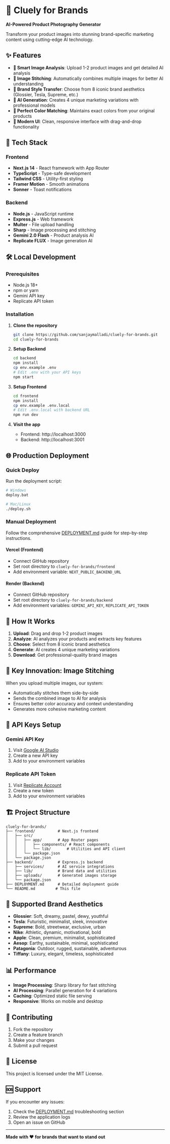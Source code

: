 # 🎨 Cluely for Brands

**AI-Powered Product Photography Generator**

Transform your product images into stunning brand-specific marketing content using cutting-edge AI technology.

## ✨ Features

- **📸 Smart Image Analysis**: Upload 1-2 product images and get detailed AI analysis
- **🔗 Image Stitching**: Automatically combines multiple images for better AI understanding
- **🎨 Brand Style Transfer**: Choose from 8 iconic brand aesthetics (Glossier, Tesla, Supreme, etc.)
- **🤖 AI Generation**: Creates 4 unique marketing variations with professional models
- **🎯 Perfect Color Matching**: Maintains exact colors from your original products
- **📱 Modern UI**: Clean, responsive interface with drag-and-drop functionality

## 🚀 Tech Stack

### Frontend
- **Next.js 14** - React framework with App Router
- **TypeScript** - Type-safe development
- **Tailwind CSS** - Utility-first styling
- **Framer Motion** - Smooth animations
- **Sonner** - Toast notifications

### Backend
- **Node.js** - JavaScript runtime
- **Express.js** - Web framework
- **Multer** - File upload handling
- **Sharp** - Image processing and stitching
- **Gemini 2.0 Flash** - Product analysis AI
- **Replicate FLUX** - Image generation AI

## 🛠️ Local Development

### Prerequisites
- Node.js 18+
- npm or yarn
- Gemini API key
- Replicate API token

### Installation

1. **Clone the repository**
   ```bash
   git clone https://github.com/sanjaymalladi/cluely-for-brands.git
   cd cluely-for-brands
   ```

2. **Setup Backend**
   ```bash
   cd backend
   npm install
   cp env.example .env
   # Edit .env with your API keys
   npm start
   ```

3. **Setup Frontend**
   ```bash
   cd frontend
   npm install
   cp env.example .env.local
   # Edit .env.local with backend URL
   npm run dev
   ```

4. **Visit the app**
   - Frontend: http://localhost:3000
   - Backend: http://localhost:3001

## 🌐 Production Deployment

### Quick Deploy
Run the deployment script:
```bash
# Windows
deploy.bat

# Mac/Linux
./deploy.sh
```

### Manual Deployment
Follow the comprehensive [DEPLOYMENT.md](./DEPLOYMENT.md) guide for step-by-step instructions.

#### Vercel (Frontend)
- Connect GitHub repository
- Set root directory to `cluely-for-brands/frontend`
- Add environment variable: `NEXT_PUBLIC_BACKEND_URL`

#### Render (Backend)
- Connect GitHub repository
- Set root directory to `cluely-for-brands/backend`
- Add environment variables: `GEMINI_API_KEY`, `REPLICATE_API_TOKEN`

## 📱 How It Works

1. **Upload**: Drag and drop 1-2 product images
2. **Analyze**: AI analyzes your products and extracts key features
3. **Choose**: Select from 8 iconic brand aesthetics
4. **Generate**: AI creates 4 unique marketing variations
5. **Download**: Get professional-quality brand images

## 🎯 Key Innovation: Image Stitching

When you upload multiple images, our system:
- Automatically stitches them side-by-side
- Sends the combined image to AI for analysis
- Ensures better color accuracy and context understanding
- Generates more cohesive marketing content

## 🔧 API Keys Setup

### Gemini API Key
1. Visit [Google AI Studio](https://makersuite.google.com/app/apikey)
2. Create a new API key
3. Add to your environment variables

### Replicate API Token
1. Visit [Replicate Account](https://replicate.com/account/api-tokens)
2. Create a new token
3. Add to your environment variables

## 🏗️ Project Structure

```
cluely-for-brands/
├── frontend/          # Next.js frontend
│   ├── src/
│   │   ├── app/       # App Router pages
│   │   │   ├── components/ # React components
│   │   │   └── lib/       # Utilities and API client
│   │   └── package.json
│   └── package.json
├── backend/           # Express.js backend
│   ├── services/      # AI service integrations
│   ├── lib/           # Brand data and utilities
│   ├── uploads/       # Generated images storage
│   └── package.json
├── DEPLOYMENT.md      # Detailed deployment guide
└── README.md         # This file
```

## 🎨 Supported Brand Aesthetics

- **Glossier**: Soft, dreamy, pastel, dewy, youthful
- **Tesla**: Futuristic, minimalist, sleek, innovative
- **Supreme**: Bold, streetwear, exclusive, urban
- **Nike**: Athletic, dynamic, motivational, bold
- **Apple**: Clean, premium, minimalist, sophisticated
- **Aesop**: Earthy, sustainable, minimal, sophisticated
- **Patagonia**: Outdoor, rugged, sustainable, adventurous
- **Tiffany**: Luxury, elegant, timeless, sophisticated

## 📊 Performance

- **Image Processing**: Sharp library for fast stitching
- **AI Processing**: Parallel generation for 4 variations
- **Caching**: Optimized static file serving
- **Responsive**: Works on mobile and desktop

## 🤝 Contributing

1. Fork the repository
2. Create a feature branch
3. Make your changes
4. Submit a pull request

## 📄 License

This project is licensed under the MIT License.

## 🆘 Support

If you encounter any issues:
1. Check the [DEPLOYMENT.md](./DEPLOYMENT.md) troubleshooting section
2. Review the application logs
3. Open an issue on GitHub

---

**Made with ❤️ for brands that want to stand out**
